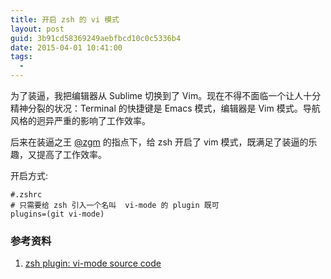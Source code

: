 ```yaml
---
title: 开启 zsh 的 vi 模式
layout: post
guid: 3b91cd58369249aebfbcd10c0c5336b4
date: 2015-04-01 10:41:00
tags:
  -
---
```


为了装逼，我把编辑器从 Sublime 切换到了 Vim。现在不得不面临一个让人十分精神分裂的状况：Terminal 的快捷键是 Emacs 模式，编辑器是 Vim 模式。导航风格的迥异严重的影响了工作效率。

后来在装逼之王 [@zgm](https://ruby-china.org/zgm) 的指点下，给 zsh 开启了 vim 模式，既满足了装逼的乐趣，又提高了工作效率。

开启方式:

```
#.zshrc
# 只需要给 zsh 引入一个名叫  vi-mode 的 plugin 既可
plugins=(git vi-mode)
```

### 参考资料

1. [zsh plugin: vi-mode source code](https://github.com/robbyrussell/oh-my-zsh/blob/master/plugins/vi-mode/vi-mode.plugin.zsh)
